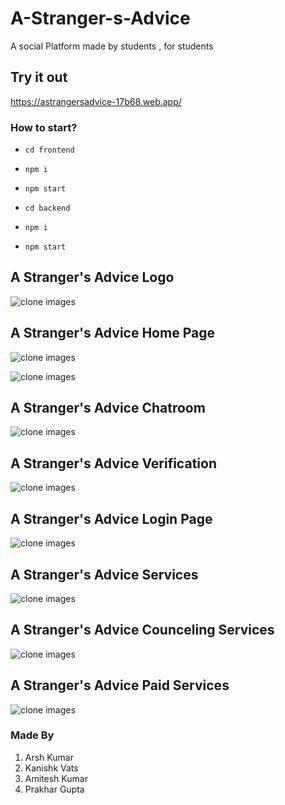 # A-Stranger-s-Advice

A social Platform made by students , for students

## Try it out
https://astrangersadvice-17b68.web.app/

### How to start?
- `cd frontend`
- `npm i`
- `npm start`

- `cd backend`
- `npm i`
- `npm start`

## A Stranger's Advice Logo
![clone images](/Logo.png)

##  A Stranger's Advice Home Page
![clone images](/Home.jpeg)

![clone images](/Home1.jpeg)

##  A Stranger's Advice Chatroom
![clone images](/Chatroom.jpeg)

##  A Stranger's Advice Verification
![clone images](/Verify.jpeg)

##  A Stranger's Advice Login Page
![clone images](/Login.jpeg)

##  A Stranger's Advice Services
![clone images](/service.jpeg)

##  A Stranger's Advice Counceling Services
![clone images](/free.jpeg)

##  A Stranger's Advice Paid Services
![clone images](/paid.jpeg)


### Made By
1. Arsh Kumar
2. Kanishk Vats
3. Amitesh Kumar
4. Prakhar Gupta
